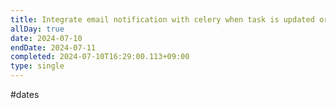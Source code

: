 ```yaml
---
title: Integrate email notification with celery when task is updated or created for user
allDay: true
date: 2024-07-10
endDate: 2024-07-11
completed: 2024-07-10T16:29:00.113+09:00
type: single
---
```

#dates 
